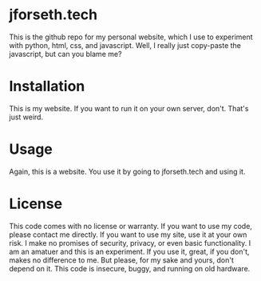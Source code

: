 # jforseth.tech
This is the github repo for my personal website, which I use to experiment with python, html, css, and javascript. Well, I really just copy-paste the javascript, but can you blame me?
# Installation
This is my website. If you want to run it on your own server, don't. That's just weird.
# Usage
Again, this is a website. You use it by going to jforseth.tech and using it. 
# License
This code comes with no license or warranty. If you want to use my code, please contact me directly. If you want to use my site, use it at your own risk. I make no promises of security, privacy, or even basic functionality. I am an amatuer and this is an experiment. If you use it, great, if you don't, makes no difference to me. But please, for my sake and yours, don't depend on it. This code is insecure, buggy, and running on old hardware. 
